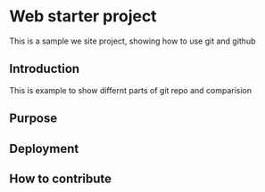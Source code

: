 # Web starter project
This is a sample we site project, 
showing how to use git and github

## Introduction
This is example to show differnt parts of git repo 
and comparision 

## Purpose

## Deployment

## How to contribute

